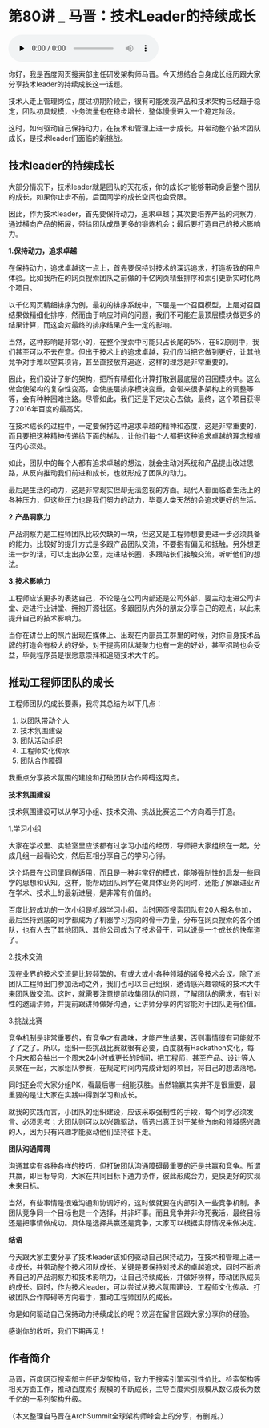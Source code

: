 # 第80讲 _ 马晋：技术Leader的持续成长

<audio id="audio" title="第80讲 | 马晋：技术Leader的持续成长" controls="" preload="none"><source id="mp3" src="https://static001.geekbang.org/resource/audio/84/89/84284c3428d3ece5628aa7f59cb5ca89.mp3"></audio>

你好，我是百度网页搜索部主任研发架构师马晋。今天想结合自身成长经历跟大家分享技术leader的持续成长这一话题。

技术人走上管理岗位，度过初期阶段后，很有可能发现产品和技术架构已经趋于稳定，团队初具规模，业务流量也在稳步增长，整体慢慢进入一个稳定阶段。

这时，如何驱动自己保持动力，在技术和管理上进一步成长，并带动整个技术团队成长，是技术leader们面临的新挑战。

## 技术leader的持续成长

大部分情况下，技术leader就是团队的天花板，你的成长才能够带动身后整个团队的成长，如果你止步不前，后面同学的成长空间也会受限。

因此，作为技术leader，首先要保持动力，追求卓越；其次要培养产品的洞察力，通过横向产品的拓展，带给团队成员更多的锻炼机会；最后要打造自己的技术影响力。

**1.保持动力，追求卓越**

在保持动力，追求卓越这一点上，首先要保持对技术的深远追求，打造极致的用户体验。比如我所在的网页搜索团队之前做的千亿网页精细排序和索引更新实时化两个项目。

以千亿网页精细排序为例，最初的排序系统中，下层是一个召回模型，上层对召回结果做精细化排序，然而由于响应时间的问题，我们不可能在最顶层模块做更多的结果计算，而这会对最终的排序结果产生一定的影响。

当然，这种影响是非常小的，在整个搜索中可能只占长尾的5%，在82原则中，我们甚至可以不去在意。但出于技术上的追求卓越，我们应当把它做到更好，让其他竞争对手难以望其项背，甚至直接放弃追逐，这样的理念是非常重要的。

因此，我们设计了新的架构，把所有精细化计算打散到最底层的召回模块中。这么做会使架构的复杂性变高，会使底层排序模块变重，会带来很多架构上的调整等等，会有种种困难拦路。尽管如此，我们还是下定决心去做，最终，这个项目获得了2016年百度的最高奖。

在技术成长的过程中，一定要保持这种追求卓越的精神和态度，这是非常重要的，而且要把这种精神传递给下面的梯队，让他们每个人都把这种追求卓越的理念根植在内心深处。

如此，团队中的每个人都有追求卓越的想法，就会主动对系统和产品提出改进思路，从反向推动我们前进和成长，也就形成了团队的动力。

最后是生活的动力，这是非常现实但却无法忽视的方面。现代人都面临着生活上的各种压力，但这些压力也是我们努力的动力，毕竟人类天然的会追求更好的生活。

**2.产品洞察力**

产品洞察力是工程师团队比较欠缺的一块，但这又是工程师想要更进一步必须具备的能力。比较好的提升方式是多跟产品团队交流，不要抱有偏见和抵触。另外想更进一步的话，可以走出办公室，走进站长圈，多跟站长们接触交流，听听他们的想法。

**3.技术影响力**

工程师应该更多的表达自己，不论是在公司内部还是公司外部，要主动走进公司讲堂、走进行业讲堂、拥抱开源社区。多跟团队内外的朋友分享自己的观点，以此来提升自己的技术影响力。

当你在讲台上的照片出现在媒体上、出现在内部员工群里的时候，对你自身技术品牌的打造会有极大的好处，对于提高团队凝聚力也有一定的好处，甚至招聘也会受益，毕竟程序员是很愿意崇拜和追随技术大牛的。

## 推动工程师团队的成长

工程师团队的成长要素，我将其总结为以下几点：

1. 以团队带动个人
1. 技术氛围建设
1. 团队活动组织
1. 工程师文化传承
1. 团队合作障碍

我重点分享技术氛围的建设和打破团队合作障碍这两点。

**技术氛围建设**

技术氛围建设可以从学习小组、技术交流、挑战比赛这三个方向着手打造。

1.学习小组

大家在学校里、实验室里应该都有过学习小组的经历，导师把大家组织在一起，分成几组一起看论文，然后互相分享自己的学习心得。

这个场景在公司里同样适用，而且是一种非常好的模式，能够强制性的启发一些同学的思想和认知。这样，能帮助团队同学在做具体业务的同时，还能了解跟进业界在学术、技术上的最新进展，是非常有价值的。

百度比较成功的一次小组是机器学习小组，当时网页搜索团队有20人报名参加，最后坚持到底的同学都成为了机器学习方向的骨干力量，分布在网页搜索的各个团队，也有人去了其他团队、其他公司成为了技术骨干，可以说是一个成长的快车道了。

2.技术交流

现在业界的技术交流是比较频繁的，有或大或小各种领域的诸多技术会议。除了派团队工程师出门参加活动之外，我们也可以自己组织，邀请感兴趣领域的技术大牛来团队做交流。这时，就需要注意提前收集团队的问题，了解团队的需求，有针对性的邀请讲师，并提前跟讲师做好沟通，让讲师分享的内容能对于团队更有价值。

3.挑战比赛

竞争机制是非常重要的，有竞争才有趣味，才能产生结果，否则事情很有可能就不了了之了。所以，组织一些挑战比赛就很有必要，百度就有Hackathon文化，每个月末都会抽出一个周末24小时或更长的时间，把工程师，甚至产品、设计等人员聚在一起，大家组队参赛，在规定时间内完成计划的项目，将自己的想法落地。

同时还会将大家分组PK，看最后哪一组能获胜。当然输赢其实并不是很重要，最重要的是让大家在实践中得到学习和成长。

就我的实践而言，小团队的组织建设，应该采取强制性的手段，每个同学必须发言、必须思考；大团队则可以以兴趣驱动，筛选出真正对于某些方向和领域感兴趣的人，因为只有兴趣才能驱动他们坚持往下走。

**团队沟通障碍**

沟通其实有各种各样的技巧，但打破团队沟通障碍最重要的还是共赢和竞争。所谓共赢，即目标导向，大家在共同目标下通力协作，彼此形成合力，更快更好的实现未来目标。

当然，有些事情是很难沟通和协调好的，这时候就要在内部引入一些竞争机制，多团队竞争同一个目标也是一个选择，并非坏事。而且竞争并非你死我活，最终目标还是把事情做成功。具体是选择共赢还是竞争，大家可以根据实际情况来做决定。

**结语**

今天跟大家主要分享了技术leader该如何驱动自己保持动力，在技术和管理上进一步成长，并带动整个技术团队成长。关键是要保持对技术的卓越追求，同时不断培养自己的产品洞察力和技术影响力，让自己持续成长，并做好榜样，带动团队成员的成长。同时，作为技术leader，可以尝试从技术氛围建设、工程师文化传承、打破团队合作障碍等方向着手，推动工程师团队的成长。

你是如何驱动自己保持动力持续成长的呢？欢迎在留言区跟大家分享你的经验。

感谢你的收听，我们下期再见！

## 作者简介

马晋，百度网页搜索部主任研发架构师，致力于搜索引擎索引性价比、检索架构等相关方面工作，推动百度索引规模的不断成长，主导百度索引规模从数亿成长为数千亿的一系列架构升级。

（本文整理自马晋在ArchSummit全球架构师峰会上的分享，有删减。）


